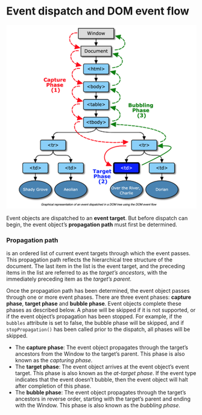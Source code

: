 # Event dispatch and DOM event flow

![](../../../.gitbook/assets/screenshot-2020-01-09-at-9.23.11-am.png)

Event objects are dispatched to an **event target**. But before dispatch can begin, the event object’s **propagation path** must first be determined.

### Propagation path

is an ordered list of current event targets through which the event passes. This propagation path reflects the hierarchical tree structure of the document. The last item in the list is the event target, and the preceding items in the list are referred to as the _target’s ancestors_, with the immediately preceding item as the _target’s parent_.



Once the propagation path has been determined, the event object passes through one or more event phases. There are three event phases: **capture phase**, **target phase** and **bubble phase**. Event objects complete these phases as described below. A phase will be skipped if it is not supported, or if the event object’s propagation has been stopped. For example, if the `bubbles` attribute is set to false, the bubble phase will be skipped, and if `stopPropagation()` has been called prior to the dispatch, all phases will be skipped.

* The **capture phase**: The event object propagates through the target’s ancestors from the Window to the target’s parent. This phase is also known as the _capturing phase_.
* The **target phase**: The event object arrives at the event object’s event target. This phase is also known as the _at-target phase_. If the event type indicates that the event doesn’t bubble, then the event object will halt after completion of this phase.
* The **bubble phase**: The event object propagates through the target’s ancestors in reverse order, starting with the target’s parent and ending with the Window. This phase is also known as the _bubbling phase_.

